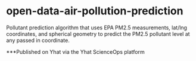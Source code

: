 open-data-air-pollution-prediction
==================================

Pollutant prediction algorithm that uses EPA PM2.5 measurements, lat/lng coordinates, and spherical geometry to predict the PM2.5 pollutant level at any passed in coordinate.

***Published on Yhat via the Yhat ScienceOps platform
